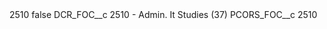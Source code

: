 <?xml version="1.0" encoding="UTF-8"?>
<CustomMetadata xmlns="http://soap.sforce.com/2006/04/metadata" xmlns:xsi="http://www.w3.org/2001/XMLSchema-instance" xmlns:xsd="http://www.w3.org/2001/XMLSchema">
    <label>2510</label>
    <protected>false</protected>
    <values>
        <field>DCR_FOC__c</field>
        <value xsi:type="xsd:string">2510 - Admin. It Studies (37)</value>
    </values>
    <values>
        <field>PCORS_FOC__c</field>
        <value xsi:type="xsd:string">2510</value>
    </values>
</CustomMetadata>

